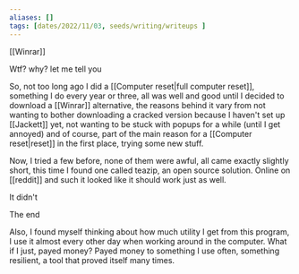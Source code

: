 ```yaml
---
aliases: []
tags: [dates/2022/11/03, seeds/writing/writeups ]
---
```

[[Winrar]]

Wtf? why? let me tell you

So, not too long ago I did a [[Computer reset|full computer reset]], something I do every year or three, all was well and good until I decided to download a [[Winrar]] alternative, the reasons behind it vary from not wanting to bother downloading a cracked version because I haven't set up [[Jackett]] yet, not wanting to be stuck with popups for a while (until I get annoyed) and of course, part of the main reason for a [[Computer reset|reset]] in the first place, trying some new stuff.  

Now, I tried a few before, none of them were awful, all came exactly slightly short, this time I found one called teazip, an open source solution. Online on [[reddit]] and such it looked like it should work just as well.  

It didn't  

The end  

Also, I found myself thinking about how much utility I get from this program, I use it almost every other day when working around in the computer. What if I just, payed money? Payed money to something I use often, something resilient, a tool that proved itself many times.  
